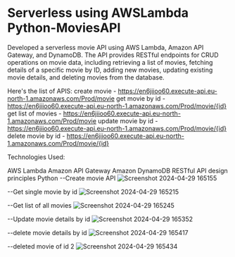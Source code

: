 # Serverless using AWSLambda Python-MoviesAPI

Developed a serverless movie API using AWS Lambda, Amazon API Gateway, and DynamoDB. The API provides RESTful endpoints for CRUD operations on movie data, including retrieving a list of movies, fetching details of a specific movie by ID, adding new movies, updating existing movie details, and deleting movies from the database.

Here's the list of APIS: 
create movie -       https://en6jiioo60.execute-api.eu-north-1.amazonaws.com/Prod/movie
get movie by id -    https://en6jiioo60.execute-api.eu-north-1.amazonaws.com/Prod/movie/{id}
get list of movies - https://en6jiioo60.execute-api.eu-north-1.amazonaws.com/Prod/movie
update movie by id - https://en6jiioo60.execute-api.eu-north-1.amazonaws.com/Prod/movie/{id}
delete movie by id - https://en6jiioo60.execute-api.eu-north-1.amazonaws.com/Prod/movie/{id}

Technologies Used:

AWS Lambda
Amazon API Gateway
Amazon DynamoDB
RESTful API design principles
Python 
--Create movie API 
![Screenshot 2024-04-29 165155](https://github.com/PoojaMandal/AWSLambda-MoviesAPI/assets/63387928/4fc6ed59-12dc-4479-8aa0-743425628d27)

--Get single movie by id
![Screenshot 2024-04-29 165215](https://github.com/PoojaMandal/AWSLambda-MoviesAPI/assets/63387928/65cd133e-9a5c-411d-921c-9c4a09dd534a)

--Get list of all movies
![Screenshot 2024-04-29 165245](https://github.com/PoojaMandal/AWSLambda-MoviesAPI/assets/63387928/e5572dfa-62af-4e1f-859a-319cf9c1a694)

--Update movie details by id
![Screenshot 2024-04-29 165352](https://github.com/PoojaMandal/AWSLambda-MoviesAPI/assets/63387928/9ebc6fe5-a8e3-4d2c-adfd-11116b533f0f)

--delete movie details by id
![Screenshot 2024-04-29 165417](https://github.com/PoojaMandal/AWSLambda-MoviesAPI/assets/63387928/f5b071b2-6e93-41fb-b495-e77145533d72)

--deleted movie of id 2 
![Screenshot 2024-04-29 165434](https://github.com/PoojaMandal/AWSLambda-MoviesAPI/assets/63387928/3d910d00-1747-449d-9784-2f221183cf3d)







